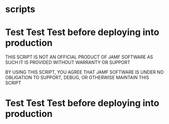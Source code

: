 # scripts

# Test Test Test before deploying into production
THIS SCRIPT IS NOT AN OFFICIAL PRODUCT OF JAMF SOFTWARE
AS SUCH IT IS PROVIDED WITHOUT WARRANTY OR SUPPORT

BY USING THIS SCRIPT, YOU AGREE THAT JAMF SOFTWARE 
IS UNDER NO OBLIGATION TO SUPPORT, DEBUG, OR OTHERWISE 
MAINTAIN THIS SCRIPT 
# Test Test Test before deploying into production
